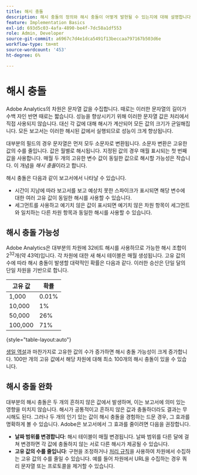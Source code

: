 ```yaml
---
title: 해시 충돌
description: 해시 충돌의 정의와 해시 충돌이 어떻게 발현될 수 있는지에 대해 설명합니다.
feature: Implementation Basics
exl-id: 693d5c03-4afa-4890-be4f-7dc58a1df553
role: Admin, Developer
source-git-commit: a6967c7d4e1dca5491f13beccaa797167b503d6e
workflow-type: tm+mt
source-wordcount: '453'
ht-degree: 6%

---
```


# 해시 충돌

Adobe Analytics의 차원은 문자열 값을 수집합니다. 때로는 이러한 문자열의 길이가 수백 자인 반면 때로는 짧습니다. 성능을 향상시키기 위해 이러한 문자열 값은 처리에서 직접 사용되지 않습니다. 대신 각 값에 대해 해시가 계산되어 모든 값의 크기가 균일해집니다. 모든 보고서는 이러한 해시된 값에서 실행되므로 성능이 크게 향상됩니다.

대부분의 필드의 경우 문자열은 먼저 모두 소문자로 변환됩니다. 소문자 변환은 고유한 값의 수를 줄입니다. 값은 월별로 해시됩니다. 지정된 값의 경우 매월 표시되는 첫 번째 값을 사용합니다. 매월 두 개의 고유한 변수 값이 동일한 값으로 해시할 가능성은 작습니다. 이 개념을 *해시 충돌*&#x200B;이라고 합니다.

해시 충돌은 다음과 같이 보고서에서 나타날 수 있습니다.

* 시간이 지남에 따라 보고서를 보고 예상치 못한 스파이크가 표시되면 해당 변수에 대한 여러 고유 값이 동일한 해시를 사용할 수 있습니다.
* 세그먼트를 사용하고 예기치 않은 값이 표시되면 예기치 않은 차원 항목이 세그먼트와 일치하는 다른 차원 항목과 동일한 해시를 사용할 수 있습니다.

## 해시 충돌 가능성

Adobe Analytics은 대부분의 차원에 32비트 해시를 사용하므로 가능한 해시 조합이 2<sup>32</sup>개(약 43억)입니다. 각 차원에 대한 새 해시 테이블은 매월 생성됩니다. 고유 값의 수에 따라 해시 충돌이 발생할 대략적인 확률은 다음과 같다. 이러한 승산은 단일 달의 단일 차원을 기반으로 합니다.

| 고유 값 | 확률 |
| --- | --- |
| 1,000 | 0.01% |
| 10,000 | 1% |
| 50,000 | 26% |
| 100,000 | 71% |

{style="table-layout:auto"}

[생일 역설](https://en.wikipedia.org/wiki/Birthday_problem)과 마찬가지로 고유한 값의 수가 증가하면 해시 충돌 가능성이 크게 증가합니다. 100만 개의 고유 값에서 해당 차원에 대해 최소 100개의 해시 충돌이 있을 수 있습니다.

## 해시 충돌 완화

대부분의 해시 충돌은 두 개의 흔하지 않은 값에서 발생하며, 이는 보고서에 의미 있는 영향을 미치지 않습니다. 해시가 공통적이고 흔하지 않은 값과 충돌하더라도 결과는 무시해도 된다. 그러나 두 개의 인기 있는 값이 해시 충돌을 경험하는 드문 경우, 그 효과를 명확하게 볼 수 있습니다. Adobe은 보고서에서 그 효과를 줄이려면 다음을 권장합니다.

* **날짜 범위를 변경합니다**: 해시 테이블이 매월 변경됩니다. 날짜 범위를 다른 달에 걸쳐 변경하면 각 값에 충돌하지 않는 서로 다른 해시가 제공될 수 있습니다.
* **고유 값의 수를 줄입니다**: 구현을 조정하거나 [처리 규칙](/help/admin/tools/manage-rs/edit-settings/general/processing-rules/pr-overview.md)을 사용하여 차원에서 수집하는 고유 값의 수를 줄일 수 있습니다. 예를 들어 차원에서 URL을 수집하는 경우 쿼리 문자열 또는 프로토콜을 제거할 수 있습니다.

<!-- https://wiki.corp.adobe.com/pages/viewpage.action?spaceKey=OmniArch&title=Uniques -->
